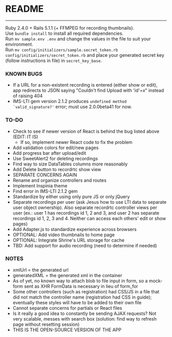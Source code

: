 # README
---

Ruby 2.4.0 + Rails 5.1.1 (+ FFMPEG for recording thumbnails).  
Use `bundle install` to install all required dependencies.  
Run `mv sample.env .env` and change the values in the file to suit your environment.  
Run `mv config/initializers/sample.secret_token.rb config/initializers/secret_token.rb` and place your generated secret key (follow instructions in file) in `secret_key_base`.


### KNOWN BUGS
* If a URL for a non-existent recording is entered (either show or edit), app redirects to JSON saying "Couldn't find Upload with 'id'=_x_" instead of raising 404
* IMS-LTI gem version 2.1.2 produces ``undefined method `valid_signature?'`` error; must use 2.0.0beta41 for now.

### TO-DO
* Check to see if newer version of React is behind the bug listed above (EDIT: IT IS)
  * If so, implement newer React code to fix the problem
* Add validation colors for edit/new pages
* Add progress bar after upload/edit
* Use SweetAlert2 for deleting recordings
* Find way to size DataTables columns more reasonably
* Add Delete button to recordrtc show view
* SEPARATE CONCERNS AGAIN
* Rename and organize controllers and routes
* Implement Inspinia theme
* Find error in IMS-LTI 2.1.2 gem
* Standardize by either using only pure JS or only jQuery
* Separate recordings per user (ask Jesus how to use LTI data to separate user object ownership). Also separate recordrtc controller views per user (ex.: user 1 has recordings id 1, 2 and 3, and user 2 has separate recordings id 1, 2, 3 and 4. Neither can access each others' edit or show pages)
* Add Adapter.js to standardize experience across browsers
* OPTIONAL: Add video thumbnails to home page
* OPTIONAL: Integrate Shrine's URL storage for cache
* TBD: Add support for audio recording (need to determine if needed)

### NOTES

* xmlUrl = the generated url
* generatedXML = the generated xml in the container
* As of yet, no known way to attach blob to file input in form, so a mock-form sent as XHR FormData is necessary in lieu of form_for
* Some other controllers (such as registration) had CSS/JS in a file that did not match the controller name (registration had CSS in guide); eventually these styles will have to be added to their own file
* Cannot separate concerns for partials or React files
* Is it really a good idea to constantly be sending AJAX requests? Not very scalable, messes with search box (solution: find way to refresh page without resetting session)
* THIS IS THE OPEN-SOURCE VERSION OF THE APP